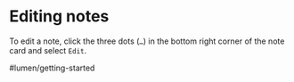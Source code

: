 # Editing notes

To edit a note, click the three dots (`…`) in the bottom right corner of the note card and select `Edit`.

#lumen/getting-started